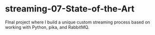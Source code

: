 # streaming-07-State-of-the-Art
FInal project where I build a unique custom streaming process based on working with Python, pika, and RabbitMQ.
